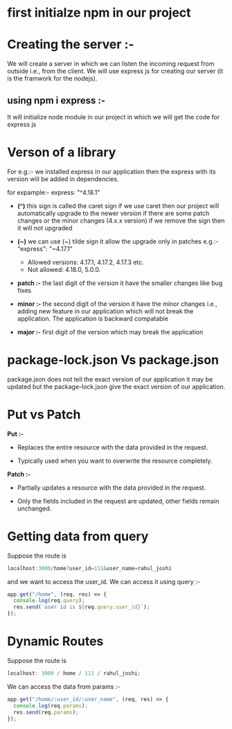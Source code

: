 # first initialze npm in our project

# Creating the server :-

We will create a server in which we can listen the incoming request from outside i.e., from the client. We will use express js for creating our server (it is the framwork for the nodejs).

## using npm i express :-

It will initialize node module in our project in which we will get the code for express js

# Verson of a library

For e.g.:- we installed express in our application then the express with its version will be added in dependencies.

for expample:-
express: "^4.18.1"

- **(^)** this sign is called the caret sign if we use caret then our project will automatically upgrade to the newer version if there are some patch changes or the minor changes (4.x.x version) if we remove the sign then it will not upgraded

- **(~)** we can use (~) tilde sign it allow the upgrade only in patches e.g.:- "express": "~4.17.1"

  - Allowed versions: 4.17.1, 4.17.2, 4.17.3 etc.
  - Not allowed: 4.18.0, 5.0.0.

- **patch :-** the last digit of the version it have the smaller changes like bug fixes

- **minor :-** the second digit of the version it have the minor changes i.e., adding new feature in our application which will not break the application. The application is backward compatable

- **major :-** first digit of the version which may break the application

# package-lock.json Vs package.json

package.json does not tell the exact version of our application it may be updated but the package-lock.json give the exact version of our application.

# Put vs Patch

**Put :-**

- Replaces the entire resource with the data provided in the request.

- Typically used when you want to overwrite the resource completely.

**Patch :-**

- Partially updates a resource with the data provided in the request.

- Only the fields included in the request are updated, other fields remain unchanged.

# Getting data from query

Suppose the route is

```javascript
localhost:3000/home?user_id=111&user_name=rahul_joshi
```

and we want to access the user_id. We can access it using query :-

```javascript
app.get("/home", (req, res) => {
  console.log(req.query);
  res.send(`user id is ${req.query.user_id}`);
});
```

# Dynamic Routes

Suppose the route is

```javascript
localhost: 3000 / home / 111 / rahul_joshi;
```

We can access the data from params :-

```javascript
app.get("/home/:user_id/:user_name", (req, res) => {
  console.log(req.params);
  res.send(req.params);
});
```
